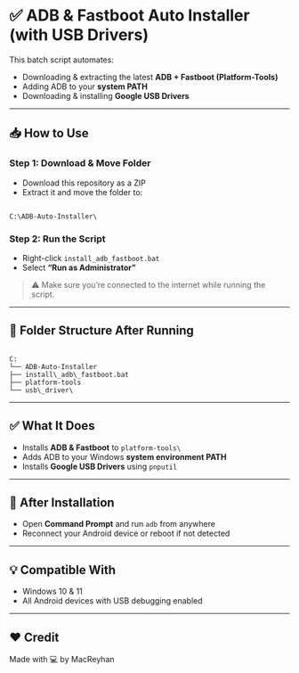 
# ✅ ADB & Fastboot Auto Installer (with USB Drivers)

This batch script automates:

- Downloading & extracting the latest **ADB + Fastboot (Platform-Tools)**
- Adding ADB to your **system PATH**
- Downloading & installing **Google USB Drivers**

---

## 📥 How to Use

### Step 1: Download & Move Folder
- Download this repository as a ZIP  
- Extract it and move the folder to:  
```

C:\ADB-Auto-Installer\

```

### Step 2: Run the Script
- Right-click `install_adb_fastboot.bat`  
- Select **“Run as Administrator”**

> ⚠️ Make sure you’re connected to the internet while running the script.

---

## 📁 Folder Structure After Running

```

C:
└── ADB-Auto-Installer
├── install\_adb\_fastboot.bat
├── platform-tools
└── usb\_driver\

```

---

## ✅ What It Does

- Installs **ADB & Fastboot** to `platform-tools\`
- Adds ADB to your Windows **system environment PATH**
- Installs **Google USB Drivers** using `pnputil`

---

## 🔁 After Installation

- Open **Command Prompt** and run `adb` from anywhere
- Reconnect your Android device or reboot if not detected

---

## 💡 Compatible With

- Windows 10 & 11  
- All Android devices with USB debugging enabled

---

## ❤️ Credit

Made with 💻 by MacReyhan
